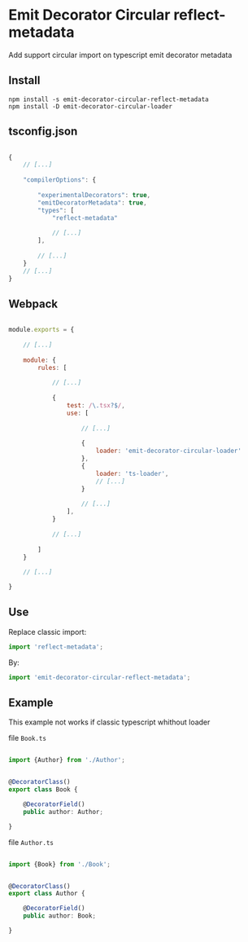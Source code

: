 # Emit Decorator Circular reflect-metadata

Add support circular import on typescript emit decorator metadata



## Install
```
npm install -s emit-decorator-circular-reflect-metadata
npm install -D emit-decorator-circular-loader
```


## tsconfig.json


```javascript

{
    // [...]
    
    "compilerOptions": {
        
        "experimentalDecorators": true,
        "emitDecoratorMetadata": true,
        "types": [
            "reflect-metadata"
            
            // [...]
        ],
        
        // [...]
    }
    // [...]
}
```


## Webpack


```javascript

module.exports = {
    
    // [...]
    
    module: {
        rules: [
        
            // [...]
        
            {
                test: /\.tsx?$/,
                use: [
                    
                    // [...]
                    
                    {
                        loader: 'emit-decorator-circular-loader'
                    },
                    {
                        loader: 'ts-loader',
                        // [...]
                    }
                    
                    // [...]
                ],
            }
            
            // [...]
    
        ]
    }
    
    // [...]

}

```


## Use

Replace classic import:

```javascript
import 'reflect-metadata';

```

By:


```javascript
import 'emit-decorator-circular-reflect-metadata';

```




## Example

This example not works if classic typescript whithout loader


file `Book.ts`

```typescript

import {Author} from './Author';


@DecoratorClass()
export class Book {

    @DecoratorField()
    public author: Author;

}

```

file `Author.ts`

```typescript

import {Book} from './Book';


@DecoratorClass()
export class Author {

    @DecoratorField()
    public author: Book;

}

```
